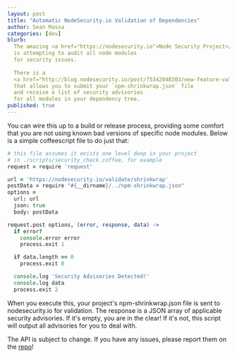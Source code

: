 ```yaml
---
layout: post
title: "Automatic NodeSecurity.io Validation of Dependencies"
author: Sean Massa
categories: [dev]
blurb:
  The amazing <a href="https://nodesecurity.io">Node Security Project</a>
  is attempting to audit all node modules
  for security issues.
  
  There is a
  <a href="http://blog.nodesecurity.io/post/75342048303/new-feature-validate-modules-with-npm-shrinkwrap">new endpoint available</a>
  that allows you to submit your `npm-shrinkwrap.json` file
  and receive a list of security advisories
  for all modules in your dependency tree.  
published: true
---
```


You can wire this up to a build or release process,
providing some comfort that
you are not using known bad versions
of specific node modules.
Below is a simple coffeescript file to do just that:

```coffeescript
# this file assumes it exists one level deep in your project
# in ./scripts/security_check.coffee, for example
request = require 'request'

url = 'https://nodesecurity.io/validate/shrinkwrap'
postData = require "#{__dirname}/../npm-shrinkwrap.json"
options =
  url: url
  json: true
  body: postData

request.post options, (error, response, data) ->
  if error?
    console.error error
    process.exit 1

  if data.length == 0
    process.exit 0

  console.log 'Security Advisories Detected!'
  console.log data
  process.exit 2
```

When you execute this,
your project's npm-shrinkwrap.json file
is sent to nodesecurity.io for validation.
The response is a JSON array of
applicable security advisories.
If it's empty, you are in the clear!
If it's not, this script will
output all advisories
for you to deal with.

The API is subject to change.
If you have any issues,
please report them on the
[repo](https://github.com/nodesecurity/nodesecurity-www/issues)!
